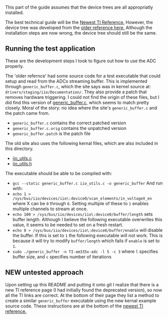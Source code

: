 This part of the guide assumes that the device trees are all appropriatly installed. 

The best technical guide will be the [Newest TI Reference.](http://processors.wiki.ti.com/index.php/Linux_Core_ADC_Users_Guide) However, the device tree was developed from the [older reference here.](https://www.teachmemicro.com/beaglebone-black-adc/) Although the installation steps are now wrong, the device tree should still be the same. 

## Running the test application

These are the development steps I took to figure out how to use the ADC properly.

The 'older refernce' had some source code for a test executable that could setup and read from the ADCs streaming buffer. This is implemented through `generic_buffer.c`, which the site says was in kernel source at: `drivers/staging/iio/Documentation/`. They also provide a patch that removes hardware triggering. I could not find the origin of these files, but I did find this version of [generic_buffer.c](https://github.com/torvalds/linux/blob/6f0d349d922ba44e4348a17a78ea51b7135965b1/tools/iio/iio_generic_buffer.c), which seems to match pretty closely. Moral of the story: no idea where the site's `generic_buffer.c` and the patch came from.
  * `generic_buffer.c` contains the correct patched version
  * `generic_buffer.c.orig` contains the unpatched version 
  * `generic_buffer.patch` is the patch file

The old site also uses the following kernal files, which are also included in this directory.
  * [iio_utils.c](https://github.com/torvalds/linux/blob/master/tools/iio/iio_utils.c)
  * [iio_utils.h](https://github.com/torvalds/linux/blob/master/tools/iio/iio_utils.h)

The executable should be able to be compiled with:
  * `gcc --static generic_buffer.c iio_utils.c -o generic_buffer`
And run with:
  * `echo 1 > /sys/bus/iio/devices/iio\:device0/scan_elements/in_voltageX_en` where X can be `0` through `6`. Setting multiple of these to `1` enables multiple channels to stream at once.
  * `echo 100 > /sys/bus/iio/devices/iio\:device0/buffer/length` sets buffer length. Although I believe the following executable overwrites this value, it seems to be needed to set on a fresh restart.
  * `echo 0 > /sys/bus/iio/devices/iio\:device0/buffer/enable` will disable the buffer. If this is set to `1` the following executable will not work. This is because it will try to modify `buffer/length` which fails if `enable` is set to `1`.
  * `sudo ./generic_buffer -n TI-am335x-adc -l 5 -c 3` where `l` specifies buffer size, and `c` specifies number of iterations


## NEW untested approach

Upon setting up this README and putting it onto git I realize that there is a new TI reference page (I had initially found the deprecated version), so now all the TI links are correct. At the bottom of their page they list a method to create a similar `generic_buffer` executable using the new kernal example source code. These instructions are at the bottom of the [newest TI reference.](http://processors.wiki.ti.com/index.php/Linux_Core_ADC_Users_Guide)
